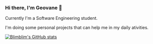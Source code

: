 ### Hi there, I'm Geovane 👋

Currently I'm a Software Engineering student.

I'm doing some personal projects that can help me in my daily ativities.

[![Blimblim's GitHub stats](https://github-readme-stats.vercel.app/api?username=BlimblimCFT&count_private=true&show_icons=true&theme=synthwave)](https://github.com/anuraghazra/github-readme-stats)

<!--
**BlimblimCFT/BlimblimCFT** is a ✨ _special_ ✨ repository because its `README.md` (this file) appears on your GitHub profile.

Here are some ideas to get you started:

- 🔭 I’m currently working on ...
- 🌱 I’m currently learning ...
- 👯 I’m looking to collaborate on ...
- 🤔 I’m looking for help with Discord BOT Integration with Whatsapp Cloud API
- 💬 Ask me about anything
- 📫 How to reach me: galefreitas@gmail.com
- ⚡ Fun fact: ...
-->
